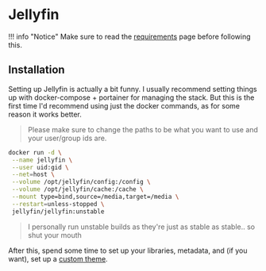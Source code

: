 # Jellyfin

!!! info "Notice"
    Make sure to read the [requirements](../../requirements.md) page before following this.

## Installation

Setting up Jellyfin is actually a bit funny. I usually recommend setting things up with docker-compose + portainer for managing the stack. But this is the first time I'd recommend using just the docker commands, as for some reason it works better.

> Please make sure to change the paths to be what you want to use and your user/group ids are.

```bash
docker run -d \
 --name jellyfin \
 --user uid:gid \
 --net=host \
 --volume /opt/jellyfin/config:/config \
 --volume /opt/jellyfin/cache:/cache \
 --mount type=bind,source=/media,target=/media \
 --restart=unless-stopped \
 jellyfin/jellyfin:unstable
```
> I personally run unstable builds as they're just as stable as stable.. so shut your mouth

After this, spend some time to set up your libraries, metadata, and (if you want), set up a [custom theme](https://jellyfin.org/docs/general/clients/css-customization.html).